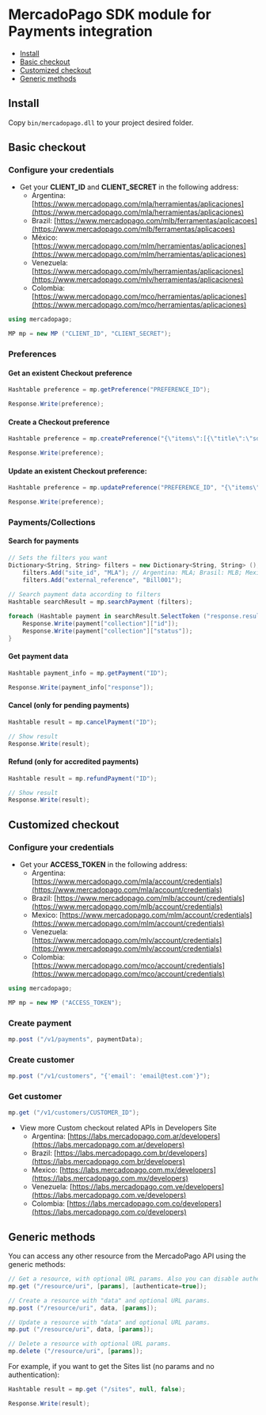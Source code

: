 # MercadoPago SDK module for Payments integration

* [Install](#install)
* [Basic checkout](#basic-checkout)
* [Customized checkout](#custom-checkout)
* [Generic methods](#generic-methods)

<a name="install"></a>
## Install

Copy `bin/mercadopago.dll` to your project desired folder.

<a name="basic-checkout"></a>
## Basic checkout

### Configure your credentials

* Get your **CLIENT_ID** and **CLIENT_SECRET** in the following address:
    * Argentina: [https://www.mercadopago.com/mla/herramientas/aplicaciones](https://www.mercadopago.com/mla/herramientas/aplicaciones)
    * Brazil: [https://www.mercadopago.com/mlb/ferramentas/aplicacoes](https://www.mercadopago.com/mlb/ferramentas/aplicacoes)
    * México: [https://www.mercadopago.com/mlm/herramientas/aplicaciones](https://www.mercadopago.com/mlm/herramientas/aplicaciones)
    * Venezuela: [https://www.mercadopago.com/mlv/herramientas/aplicaciones](https://www.mercadopago.com/mlv/herramientas/aplicaciones)
    * Colombia: [https://www.mercadopago.com/mco/herramientas/aplicaciones](https://www.mercadopago.com/mco/herramientas/aplicaciones)

```C#
using mercadopago;

MP mp = new MP ("CLIENT_ID", "CLIENT_SECRET");
```

### Preferences

#### Get an existent Checkout preference

```C#
Hashtable preference = mp.getPreference("PREFERENCE_ID");

Response.Write(preference);
```

#### Create a Checkout preference

```C#
Hashtable preference = mp.createPreference("{\"items\":[{\"title\":\"sdk-dotnet\",\"quantity\":1,\"currency_id\":\"ARS\",\"unit_price\":10.5}]}");

Response.Write(preference);
```

#### Update an existent Checkout preference:

```C#
Hashtable preference = mp.updatePreference("PREFERENCE_ID", "{\"items\":[{\"title\":\"sdk-dotnet\",\"quantity\":1,\"currency_id\":\"USD\",\"unit_price\":2}]}");

Response.Write(preference);
```

### Payments/Collections

#### Search for payments

```C#
// Sets the filters you want
Dictionary<String, String> filters = new Dictionary<String, String> ();
    filters.Add("site_id", "MLA"); // Argentina: MLA; Brasil: MLB; Mexico: MLM; Venezuela: MLV; Colombia: MCO
    filters.Add("external_reference", "Bill001");
      
// Search payment data according to filters
Hashtable searchResult = mp.searchPayment (filters);

foreach (Hashtable payment in searchResult.SelectToken ("response.results")) {
    Response.Write(payment["collection"]["id"]);
    Response.Write(payment["collection"]["status"]);
}
```

#### Get payment data

```C#
Hashtable payment_info = mp.getPayment("ID");

Response.Write(payment_info["response"]);
```    

#### Cancel (only for pending payments)

```C#
Hashtable result = mp.cancelPayment("ID");

// Show result
Response.Write(result);
```

#### Refund (only for accredited payments)

```C#
Hashtable result = mp.refundPayment("ID");

// Show result
Response.Write(result);
```

<a name="custom-checkout"></a>
## Customized checkout

### Configure your credentials

* Get your **ACCESS_TOKEN** in the following address:
    * Argentina: [https://www.mercadopago.com/mla/account/credentials](https://www.mercadopago.com/mla/account/credentials)
    * Brazil: [https://www.mercadopago.com/mlb/account/credentials](https://www.mercadopago.com/mlb/account/credentials)
    * Mexico: [https://www.mercadopago.com/mlm/account/credentials](https://www.mercadopago.com/mlm/account/credentials)
    * Venezuela: [https://www.mercadopago.com/mlv/account/credentials](https://www.mercadopago.com/mlv/account/credentials)
    * Colombia: [https://www.mercadopago.com/mco/account/credentials](https://www.mercadopago.com/mco/account/credentials)

```C#
using mercadopago;

MP mp = new MP ("ACCESS_TOKEN");
```

### Create payment

```C#
mp.post ("/v1/payments", paymentData);
```

### Create customer

```C#
mp.post ("/v1/customers", "{'email': 'email@test.com'}");
```

### Get customer

```C#
mp.get ("/v1/customers/CUSTOMER_ID");
```

* View more Custom checkout related APIs in Developers Site
    * Argentina: [https://labs.mercadopago.com.ar/developers](https://labs.mercadopago.com.ar/developers)
    * Brazil: [https://labs.mercadopago.com.br/developers](https://labs.mercadopago.com.br/developers)
    * Mexico: [https://labs.mercadopago.com.mx/developers](https://labs.mercadopago.com.mx/developers)
    * Venezuela: [https://labs.mercadopago.com.ve/developers](https://labs.mercadopago.com.ve/developers)
    * Colombia: [https://labs.mercadopago.com.co/developers](https://labs.mercadopago.com.co/developers)

<a name="generic-methods"></a>
## Generic methods

You can access any other resource from the MercadoPago API using the generic methods:

```C#
// Get a resource, with optional URL params. Also you can disable authentication for public APIs
mp.get ("/resource/uri", [params], [authenticate=true]);

// Create a resource with "data" and optional URL params.
mp.post ("/resource/uri", data, [params]);

// Update a resource with "data" and optional URL params.
mp.put ("/resource/uri", data, [params]);

// Delete a resource with optional URL params.
mp.delete ("/resource/uri", [params]);
```

 For example, if you want to get the Sites list (no params and no authentication):

```C#
Hashtable result = mp.get ("/sites", null, false);

Response.Write(result);
```
